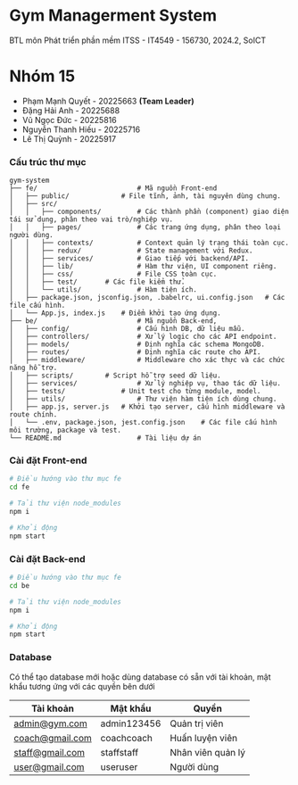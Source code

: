 # Gym Managerment System

BTL môn Phát triển phần mềm ITSS - IT4549 - 156730, 2024.2, SoICT

# Nhóm 15

-   Phạm Mạnh Quyết - 20225663 **(Team Leader)**
-   Đặng Hải Anh - 20225688
-   Vũ Ngọc Đức - 20225816
-   Nguyễn Thanh Hiếu - 20225716
-   Lê Thị Quỳnh - 20225917

### Cấu trúc thư mục

```
gym-system
├── fe/                         # Mã nguồn Front-end
│   ├── public/		        # File tĩnh, ảnh, tài nguyên dùng chung.
│   ├── src/
│   │   ├── components/       	# Các thành phần (component) giao diện tái sử dụng, phân theo vai trò/nghiệp vụ.
│   │   ├── pages/           	# Các trang ứng dụng, phân theo loại người dùng.
│   │   ├── contexts/         	# Context quản lý trạng thái toàn cục.
│   │   ├── redux/            	# State management với Redux.
│   │   ├── services/         	# Giao tiếp với backend/API.
│   │   ├── lib/            	# Hàm thư viện, UI component riêng.
│   │   ├── css/            	# File CSS toàn cục.
│   │   ├── test/		# Các file kiểm thử.
│   │   └── utils/            	# Hàm tiện ích.
│   ├── package.json, jsconfig.json, .babelrc, ui.config.json 	# Các file cấu hình.
│   └── App.js, index.js 	# Điểm khởi tạo ứng dụng.
├── be/                        	# Mã nguồn Back-end,
│   ├── config/               	# Cấu hình DB, dữ liệu mẫu.
│   ├── controllers/        	# Xử lý logic cho các API endpoint.
│   ├── models/               	# Định nghĩa các schema MongoDB.
│   ├── routes/               	# Định nghĩa các route cho API.
│   ├── middleware/           	# Middleware cho xác thực và các chức năng hỗ trợ.
│   ├── scripts/ 		# Script hỗ trợ seed dữ liệu.
│   ├── services/             	# Xử lý nghiệp vụ, thao tác dữ liệu.
│   ├── tests/		        # Unit test cho từng module, model.
│   ├── utils/                	# Thư viện hàm tiện ích dùng chung.
│   ├── app.js, server.js 	# Khởi tạo server, cấu hình middleware và route chính.
│   └── .env, package.json, jest.config.json 	# Các file cấu hình môi trường, package và test.
└── README.md                  	# Tài liệu dự án
```

### Cài đặt Front-end

```bash
# Điều hướng vào thư mục fe
cd fe

# Tải thư viện node_modules
npm i

# Khởi động
npm start
```

### Cài đặt Back-end

```bash
# Điều hướng vào thư mục fe
cd be

# Tải thư viện node_modules
npm i

# Khởi động
npm start
```

### Database

Có thể tạo database mới hoặc dùng database có sẵn với tài khoản, mật khẩu tương ứng với các quyền bên dưới

| Tài khoản       | Mật khẩu    | Quyền             |
| --------------- | ----------- | ----------------- |
| admin@gym.com   | admin123456 | Quản trị viên     |
| coach@gmail.com | coachcoach  | Huấn luyện viên   |
| staff@gmail.com | staffstaff  | Nhân viên quản lý |
| user@gmail.com  | useruser    | Người dùng        |
